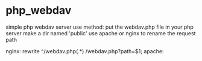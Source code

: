 # php_webdav
simple php webdav server
use method:
  put the webdav.php file in your php server
  make a dir named 'public'
  use apache or nginx to rename the request path

nginx:
  rewrite ^/webdav\.php(.*) /webdav.php?path=$1;
apache:
  

